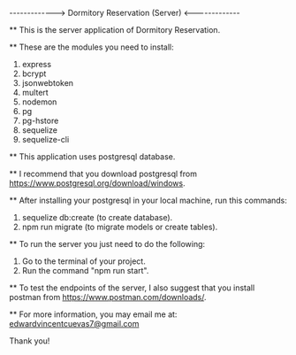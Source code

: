 -------------> Dormitory Reservation (Server) <-------------

** This is the server application of Dormitory Reservation. 

** These are the modules you need to install:

1. express
2. bcrypt
3. jsonwebtoken
4. multert
5. nodemon
6. pg
7. pg-hstore
8. sequelize
9. sequelize-cli

** This application uses postgresql database. 

** I recommend that you download postgresql from https://www.postgresql.org/download/windows. 

** After installing your postgresql in your local machine, run this commands:

1. sequelize db:create (to create database).
2. npm run migrate (to migrate models or create tables).

** To run the server you just need to do the following:

1. Go to the terminal of your project.
2. Run the command "npm run start".

** To test the endpoints of the server, I also suggest that you install postman from https://www.postman.com/downloads/.

** For more information, you may email me at: edwardvincentcuevas7@gmail.com

Thank you!